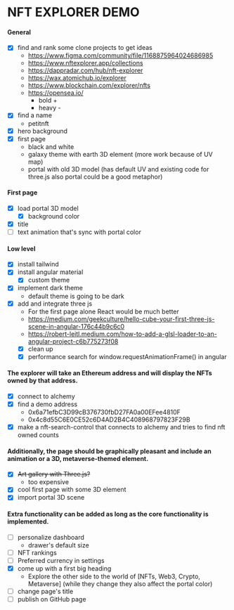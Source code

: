 # NFT EXPLORER DEMO

#### General
- [x] find and rank some clone projects to get ideas
  - https://www.figma.com/community/file/1168875964024686985
  - https://www.nftexplorer.app/collections
  - https://dappradar.com/hub/nft-explorer
  - https://wax.atomichub.io/explorer
  - https://www.blockchain.com/explorer/nfts
  - https://opensea.io/
    - bold +
    - heavy -
- [x] find a name
  - petitnft
- [x] hero background
- [x] first page
  - black and white
  - galaxy theme with earth 3D element (more work because of UV map)
  - portal with old 3D model (has default UV and existing code for three.js also portal could be a good metaphor)

#### First page
- [x] load portal 3D model
  - [x] background color
- [x] title
- [ ] text animation that's sync with portal color

#### Low level
- [x] install tailwind
- [x] install angular material
  - [x] custom theme
- [x] implement dark theme
  - default theme is going to be dark
- [x] add and integrate three js
  - For the first page alone React would be much better 
  - https://medium.com/geekculture/hello-cube-your-first-three-js-scene-in-angular-176c44b9c6c0
  - https://robert-leitl.medium.com/how-to-add-a-glsl-loader-to-an-angular-project-c6b775273f08
  - [x] clean up
  - [x] performance search for window.requestAnimationFrame() in angular

#### The explorer will take an Ethereum address and will display the NFTs owned by that address.

- [x] connect to alchemy
- [x] find a demo address
  - 0x6a71efbC3D99cB376730fbD27FA0a00EFee4810F
  - 0x4c8d55C6E0CE52c6D4AD2B4C408968797823F29B
- [x] make a nft-search-control that connects to alchemy and tries to find nft owned counts

#### Additionally, the page should be graphically pleasant and include an animation or a 3D, metaverse-themed element.

- [x] ~~Art gallery with Three.js?~~
  - too expensive
- [x] cool first page with some 3D element
- [x] import portal 3D scene

#### Extra functionality can be added as long as the core functionality is implemented.
- [ ] personalize dashboard
  - drawer's default size
- [ ] NFT rankings
- [ ] Preferred currency in settings
- [x] come up with a first big heading
  - Explore the other side to the world of [NFTs, Web3, Crypto, Metaverse] (while they change they also affect the portal color)
- [ ] change page's title
- [ ] publish on GitHub page
